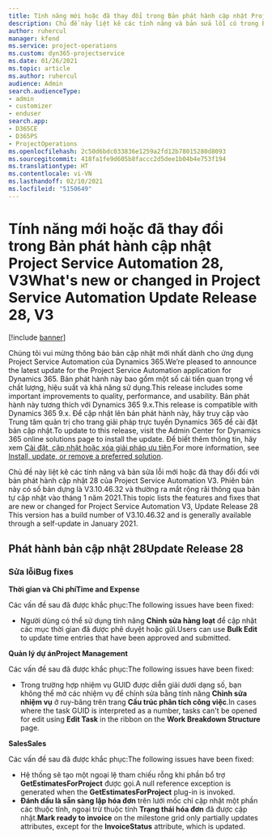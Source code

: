 ```yaml
---
title: Tính năng mới hoặc đã thay đổi trong Bản phát hành cập nhật Project Service Automation 28, V3
description: Chủ đề này liệt kê các tính năng và bản sửa lỗi có trong Bản phát hành cập nhật Project Service Automation 28, V3.
author: ruhercul
manager: kfend
ms.service: project-operations
ms.custom: dyn365-projectservice
ms.date: 01/26/2021
ms.topic: article
ms.author: ruhercul
audience: Admin
search.audienceType:
- admin
- customizer
- enduser
search.app:
- D365CE
- D365PS
- ProjectOperations
ms.openlocfilehash: 2c50d6bdc033836e1259a2fd12b78015280d8093
ms.sourcegitcommit: 418fa1fe9d605b8faccc2d5dee1b04b4e753f194
ms.translationtype: HT
ms.contentlocale: vi-VN
ms.lasthandoff: 02/10/2021
ms.locfileid: "5150649"
---
```

# <a name="whats-new-or-changed-in-project-service-automation-update-release-28-v3"></a><span data-ttu-id="094da-103">Tính năng mới hoặc đã thay đổi trong Bản phát hành cập nhật Project Service Automation 28, V3</span><span class="sxs-lookup"><span data-stu-id="094da-103">What's new or changed in Project Service Automation Update Release 28, V3</span></span>

[!include [banner](../includes/psa-now-project-operations.md)]

<span data-ttu-id="094da-104">Chúng tôi vui mừng thông báo bản cập nhật mới nhất dành cho ứng dụng Project Service Automation của Dynamics 365.</span><span class="sxs-lookup"><span data-stu-id="094da-104">We’re pleased to announce the latest update for the Project Service Automation application for Dynamics 365.</span></span> <span data-ttu-id="094da-105">Bản phát hành này bao gồm một số cải tiến quan trọng về chất lượng, hiệu suất và khả năng sử dụng.</span><span class="sxs-lookup"><span data-stu-id="094da-105">This release includes some important improvements to quality, performance, and usability.</span></span> <span data-ttu-id="094da-106">Bản phát hành này tương thích với Dynamics 365 9.x.</span><span class="sxs-lookup"><span data-stu-id="094da-106">This release is compatible with Dynamics 365 9.x.</span></span> <span data-ttu-id="094da-107">Để cập nhật lên bản phát hành này, hãy truy cập vào Trung tâm quản trị cho trang giải pháp trực tuyến Dynamics 365 để cài đặt bản cập nhật.</span><span class="sxs-lookup"><span data-stu-id="094da-107">To update to this release, visit the Admin Center for Dynamics 365 online solutions page to install the update.</span></span> <span data-ttu-id="094da-108">Để biết thêm thông tin, hãy xem [Cài đặt, cập nhật hoặc xóa giải pháp ưu tiên](https://docs.microsoft.com/power-platform/admin/install-remove-preferred-solution).</span><span class="sxs-lookup"><span data-stu-id="094da-108">For more information, see [Install, update, or remove a preferred solution](https://docs.microsoft.com/power-platform/admin/install-remove-preferred-solution).</span></span>

<span data-ttu-id="094da-109">Chủ đề này liệt kê các tính năng và bản sửa lỗi mới hoặc đã thay đổi đối với bản phát hành cập nhật 28 của Project Service Automation V3. Phiên bản này có số bản dựng là V3.10.46.32 và thường ra mắt rộng rãi thông qua bản tự cập nhật vào tháng 1 năm 2021.</span><span class="sxs-lookup"><span data-stu-id="094da-109">This topic lists the features and fixes that are new or changed for Project Service Automation V3, Update Release 28 This version has a build number of V3.10.46.32 and is generally available through a self-update in January 2021.</span></span>

## <a name="update-release-28"></a><span data-ttu-id="094da-110">Phát hành bản cập nhật 28</span><span class="sxs-lookup"><span data-stu-id="094da-110">Update Release 28</span></span>

### <a name="bug-fixes"></a><span data-ttu-id="094da-111">Sửa lỗi</span><span class="sxs-lookup"><span data-stu-id="094da-111">Bug fixes</span></span>

<span data-ttu-id="094da-112">**Thời gian và Chi phí**</span><span class="sxs-lookup"><span data-stu-id="094da-112">**Time and Expense**</span></span>

<span data-ttu-id="094da-113">Các vấn đề sau đã được khắc phục:</span><span class="sxs-lookup"><span data-stu-id="094da-113">The following issues have been fixed:</span></span>

- <span data-ttu-id="094da-114">Người dùng có thể sử dụng tính năng **Chỉnh sửa hàng loạt** để cập nhật các mục thời gian đã được phê duyệt hoặc gửi.</span><span class="sxs-lookup"><span data-stu-id="094da-114">Users can use **Bulk Edit** to update time entries that have been approved and submitted.</span></span>

<span data-ttu-id="094da-115">**Quản lý dự án**</span><span class="sxs-lookup"><span data-stu-id="094da-115">**Project Management**</span></span>

<span data-ttu-id="094da-116">Các vấn đề sau đã được khắc phục:</span><span class="sxs-lookup"><span data-stu-id="094da-116">The following issues have been fixed:</span></span>

- <span data-ttu-id="094da-117">Trong trường hợp nhiệm vụ GUID được diễn giải dưới dạng số, bạn không thể mở các nhiệm vụ để chỉnh sửa bằng tính năng **Chỉnh sửa nhiệm vụ** ở ruy-băng trên trang **Cấu trúc phân tích công việc**.</span><span class="sxs-lookup"><span data-stu-id="094da-117">In cases where the task GUID is interpreted as a number, tasks can't be opened for edit using **Edit Task** in the ribbon on the **Work Breakdown Structure** page.</span></span>

<span data-ttu-id="094da-118">**Sales**</span><span class="sxs-lookup"><span data-stu-id="094da-118">**Sales**</span></span>

<span data-ttu-id="094da-119">Các vấn đề sau đã được khắc phục:</span><span class="sxs-lookup"><span data-stu-id="094da-119">The following issues have been fixed:</span></span>

- <span data-ttu-id="094da-120">Hệ thống sẽ tạo một ngoại lệ tham chiếu rỗng khi phần bổ trợ **GetEstimatesForProject** được gọi.</span><span class="sxs-lookup"><span data-stu-id="094da-120">A null reference exception is generated when the **GetEstimatesForProject** plug-in is invoked.</span></span>
- <span data-ttu-id="094da-121">**Đánh dấu là sẵn sàng lập hóa đơn** trên lưới mốc chỉ cập nhật một phần các thuộc tính, ngoại trừ thuộc tính **Trạng thái hóa đơn** đã được cập nhật.</span><span class="sxs-lookup"><span data-stu-id="094da-121">**Mark ready to invoice** on the milestone grid only partially updates attributes, except for the **InvoiceStatus** attribute, which is updated.</span></span>

